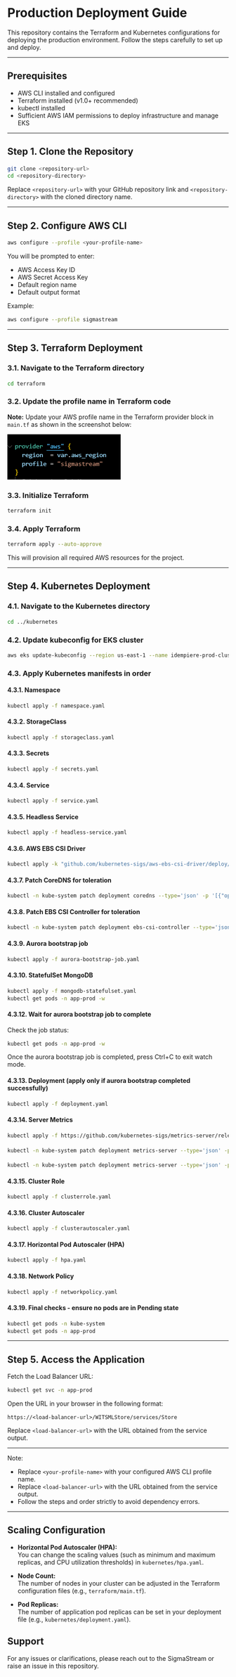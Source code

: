 # Production Deployment Guide

This repository contains the Terraform and Kubernetes configurations for deploying the production environment. Follow the steps carefully to set up and deploy.

---

## Prerequisites

- AWS CLI installed and configured
- Terraform installed (v1.0+ recommended)
- kubectl installed
- Sufficient AWS IAM permissions to deploy infrastructure and manage EKS

---

## Step 1. Clone the Repository

```bash
git clone <repository-url>
cd <repository-directory>
```
Replace `<repository-url>` with your GitHub repository link and `<repository-directory>` with the cloned directory name.

---

## Step 2. Configure AWS CLI

```bash
aws configure --profile <your-profile-name>
```
You will be prompted to enter:
- AWS Access Key ID
- AWS Secret Access Key
- Default region name
- Default output format

Example:
```bash
aws configure --profile sigmastream
```

---

## Step 3. Terraform Deployment

### 3.1. Navigate to the Terraform directory
```bash
cd terraform
```

### 3.2. Update the profile name in Terraform code
**Note:** Update your AWS profile name in the Terraform provider block in `main.tf` as shown in the screenshot below:

![Update AWS profile in main.tf](<aws-profile-screenshot.png>)

### 3.3. Initialize Terraform
```bash
terraform init
```

### 3.4. Apply Terraform
```bash
terraform apply --auto-approve
```
This will provision all required AWS resources for the project.

---

## Step 4. Kubernetes Deployment

### 4.1. Navigate to the Kubernetes directory
```bash
cd ../kubernetes
```

### 4.2. Update kubeconfig for EKS cluster
```bash
aws eks update-kubeconfig --region us-east-1 --name idempiere-prod-cluster --profile <your-profile-name>
```

### 4.3. Apply Kubernetes manifests in order

#### 4.3.1. Namespace
```bash
kubectl apply -f namespace.yaml
```

#### 4.3.2. StorageClass
```bash
kubectl apply -f storageclass.yaml
```

#### 4.3.3. Secrets
```bash
kubectl apply -f secrets.yaml
```

#### 4.3.4. Service
```bash
kubectl apply -f service.yaml
```

#### 4.3.5. Headless Service
```bash
kubectl apply -f headless-service.yaml
```

#### 4.3.6. AWS EBS CSI Driver
```bash
kubectl apply -k "github.com/kubernetes-sigs/aws-ebs-csi-driver/deploy/kubernetes/overlays/stable/ecr/?ref=release-1.28"
```

#### 4.3.7. Patch CoreDNS for toleration
```bash
kubectl -n kube-system patch deployment coredns --type='json' -p '[{"op":"add","path":"/spec/template/spec/tolerations","value":[{"key":"app","operator":"Equal","value":"true","effect":"NoSchedule"}]}]'
```

#### 4.3.8. Patch EBS CSI Controller for toleration
```bash
kubectl -n kube-system patch deployment ebs-csi-controller --type='json' -p '[{"op":"add","path":"/spec/template/spec/tolerations","value":[{"key":"mongodb","operator":"Equal","value":"true","effect":"NoSchedule"}]}]'
```

#### 4.3.9. Aurora bootstrap job
```bash
kubectl apply -f aurora-bootstrap-job.yaml
```

#### 4.3.10. StatefulSet MongoDB
```bash
kubectl apply -f mongodb-statefulset.yaml
kubectl get pods -n app-prod -w
```

#### 4.3.12. Wait for aurora bootstrap job to complete
Check the job status:
```bash
kubectl get pods -n app-prod -w
```
Once the aurora bootstrap job is completed, press Ctrl+C to exit watch mode.

#### 4.3.13. Deployment (apply only if aurora bootstrap completed successfully)
```bash
kubectl apply -f deployment.yaml
```

#### 4.3.14. Server Metrics
```bash
kubectl apply -f https://github.com/kubernetes-sigs/metrics-server/releases/latest/download/components.yaml

kubectl -n kube-system patch deployment metrics-server --type='json' -p='[{"op":"add","path":"/spec/template/spec/tolerations","value":[{"key":"app","operator":"Equal","value":"true","effect":"NoSchedule"}]}]'

kubectl -n kube-system patch deployment metrics-server --type='json' -p='[{"op":"add","path":"/spec/template/spec/containers/0/args/-","value":"--kubelet-insecure-tls"}]'
```

#### 4.3.15. Cluster Role
```bash
kubectl apply -f clusterrole.yaml
```

#### 4.3.16. Cluster Autoscaler
```bash
kubectl apply -f clusterautoscaler.yaml
```

#### 4.3.17. Horizontal Pod Autoscaler (HPA)
```bash
kubectl apply -f hpa.yaml
```

#### 4.3.18. Network Policy
```bash
kubectl apply -f networkpolicy.yaml
```

#### 4.3.19. Final checks - ensure no pods are in Pending state
```bash
kubectl get pods -n kube-system
kubectl get pods -n app-prod
```

---

## Step 5. Access the Application

Fetch the Load Balancer URL:
```bash
kubectl get svc -n app-prod
```
Open the URL in your browser in the following format:
```
https://<load-balancer-url>/WITSMLStore/services/Store
```
Replace `<load-balancer-url>` with the URL obtained from the service output.

---

Note:
- Replace `<your-profile-name>` with your configured AWS CLI profile name.
- Replace `<load-balancer-url>` with the URL obtained from the service output.
- Follow the steps and order strictly to avoid dependency errors.

---

## Scaling Configuration

- **Horizontal Pod Autoscaler (HPA):**  
  You can change the scaling values (such as minimum and maximum replicas, and CPU utilization thresholds) in `kubernetes/hpa.yaml`.

- **Node Count:**  
  The number of nodes in your cluster can be adjusted in the Terraform configuration files (e.g., `terraform/main.tf`).

- **Pod Replicas:**  
  The number of application pod replicas can be set in your deployment file (e.g., `kubernetes/deployment.yaml`).

## Support

For any issues or clarifications, please reach out to the SigmaStream or raise an issue in this repository.